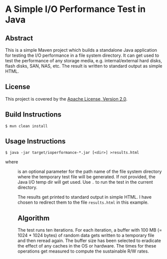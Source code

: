 # A Simple I/O Performance Test in Java

## Abstract

This is a simple Maven project which builds a standalone Java application for
testing the I/O performance in a file system directory.
It can get used to test the performance of any storage media, e.g.
internal/external hard disks, flash disks, SAN, NAS, etc.
The result is written to standard output as simple HTML.

## License

This project is covered by the [Apache License, Version 2.0](http://www.apache.org/licenses/LICENSE-2.0.html).

## Build Instructions

    $ mvn clean install

## Usage Instructions

    $ java -jar target/ioperformance-*.jar [<dir>] >results.html

where <dir> is an optional parameter for the path name of the file system
directory where the temporary test file will be generated.
If not provided, the Java I/O temp dir will get used.
Use `.` to run the test in the current directory.

The results get printed to standard output in simple HTML.
I have chosen to redirect them to the file `results.html` in this example.

## Algorithm

The test runs ten iterations.
For each iteration, a buffer with 100 MB (= 1024 * 1024 bytes) of random data
gets written to a temporary file and then reread again.
The buffer size has been selected to eradicate the effect of any caches in the
OS or hardware.
The times for these operations get measured to compute the sustainable R/W
rates.
